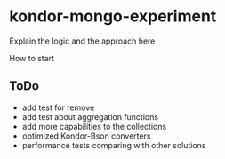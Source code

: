 # kondor-mongo-experiment

Explain the logic and the approach here

How to start

## ToDo
- add test for remove
- add test about aggregation functions
- add more capabilities to the collections
- optimized Kondor-Bson converters
- performance tests comparing with other solutions
